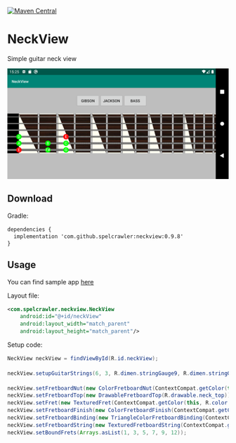 [![Maven Central](https://maven-badges.herokuapp.com/maven-central/com.github.spelcrawler/neckview/badge.svg)](https://maven-badges.herokuapp.com/maven-central/com.github.spelcrawler/neckview)

# NeckView
Simple guitar neck view

![](static/screenshot.png)

Download
--------

Gradle:

```
dependencies {
  implementation 'com.github.spelcrawler:neckview:0.9.8'
}
```

Usage
-----

You can find sample app [here](https://github.com/Spelcrawler/NeckView/tree/master/app)

Layout file:

```xml
<com.spelcrawler.neckview.NeckView
    android:id="@+id/neckView"
    android:layout_width="match_parent"
    android:layout_height="match_parent"/>
```

Setup code:

```java
NeckView neckView = findViewById(R.id.neckView);

neckView.setupGuitarStrings(6, 3, R.dimen.stringGauge9, R.dimen.stringGauge48);

neckView.setFretboardNut(new ColorFretboardNut(ContextCompat.getColor(this, R.color.black)));
neckView.setFretboardTop(new DrawableFretboardTop(R.drawable.neck_top));
neckView.setFret(new TexturedFret(ContextCompat.getColor(this, R.color.fretColorGray)));
neckView.setFretboardFinish(new ColorFretboardFinish(ContextCompat.getColor(this, R.color.white)));
neckView.setFretboardBinding(new TriangleColorFretboardBinding(ContextCompat.getColor(this, R.color.white)));
neckView.setFretboardString(new TexturedFretboardString(ContextCompat.getColor(this, R.color.stringColor)));
neckView.setBoundFrets(Arrays.asList(1, 3, 5, 7, 9, 12));

```


